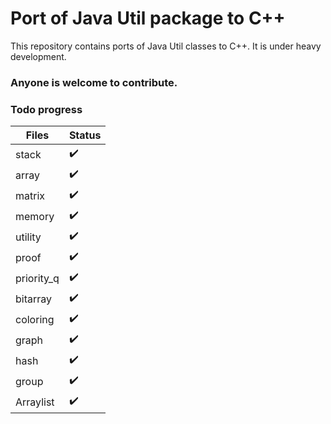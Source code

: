 # Port of Java Util package to C++

This repository contains ports of Java Util classes to C++. It is under heavy development.

### Anyone is welcome to contribute.

### Todo progress
| Files       | Status      |
| ----------- | ----------- |
| stack       | ✔️       	|
| array       | ✔️       	|
| matrix      | ✔️       	|
| memory      | ✔️        	|
| utility     | ✔️        	|
| proof       | ✔️        	|
| priority_q  | ✔️        	|
| bitarray    | ✔️        	|
| coloring    | ✔️        	|
| graph       | ✔️        	|
| hash        | ✔️        	|
| group 	  | ✔️			|
| Arraylist   | ✔️			|